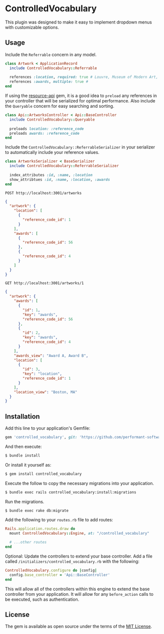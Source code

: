 # ControlledVocabulary
This plugin was designed to make it easy to implement dropdown menus with customizable options.

## Usage
Include the `Referrable` concern in any model.

```ruby
class Artwork < ApplicationRecord
  include ControlledVocabulary::Referrable
  
  references :location, required: true # Louvre, Museum of Modern Art, etc
  references :awards, multiple: true # 
end
```

If using the [resource-api](https://github.com/performant-software/resource-api) gem, it is a good idea to `preload` any references in your controller that will be serialized for optimal performance. Also include the `Queryable` concern for easy searching and sorting.
```ruby
class Api::ArtworksController < Api::BaseController
  include ControlledVocabulary::Queryable
  
  preloads location: :reference_code
  preloads awards: :reference_code
end
```

Include the `ControlledVocabulary::ReferrableSerializer` in your serializer to automatically include your reference values.
```ruby
class ArtworksSerializer < BaseSerializer
  include ControlledVocabulary::ReferrableSerializer
  
  index_attributes :id, :name, :location
  show_attribtues :id, :name, :location, :awards
end
```

`POST http://localhost:3001/artworks`

```json
{
  "artwork": {
    "location": [
      {
        "reference_code_id": 1
      }
    ],
    "awards": [
      {
        "reference_code_id": 56
      },
      {
        "reference_code_id": 4
      }
    ]
  }
}
```

`GET http://localhost:3001/artworks/1`

```json
{
  "artwork": {
    "awards": [
      {
        "id": 1,
        "key": "awards",
        "reference_code_id": 56
      },
      {
        "id": 2,
        "key": "awards",
        "reference_code_id": 4
      }
    ],
    "awards_view": "Award A, Award B",
    "location": [
      {
        "id": 3,
        "key": "location",
        "reference_code_id": 1
      }
    ],
    "location_view": "Boston, MA"
  }
}
```

## Installation
Add this line to your application's Gemfile:

```ruby
gem 'controlled_vocabulary', git: 'https://github.com/performant-software/controlled_vocabulary.git', tag: 'v0.1.1'
```

And then execute:
```bash
$ bundle install
```

Or install it yourself as:
```bash
$ gem install controlled_vocabulary
```

Execute the follow to copy the necessary migrations into your application.

```bash
$ bundle exec rails controlled_vocabulary:install:migrations
```

Run the migrations.

```bash
$ bundle exec rake db:migrate
```

Add the following to your `routes.rb` file to add routes:

```ruby
Rails.application.routes.draw do
  mount ControlledVocabulary::Engine, at: "/controlled_vocabulary"

  # ...other routes
end
```

Optional: Update the controllers to extend your base controller. Add a file called `/initializers/controlled_vocabulary.rb` with the following:

```ruby
ControlledVocabulary.configure do |config|
  config.base_controller = 'Api::BaseController'
end
```

This will allow all of the controllers within this engine to extend the base controller from your application. It will allow for any `before_action` calls to be executed, such as authentication.

## License
The gem is available as open source under the terms of the [MIT License](https://opensource.org/licenses/MIT).

